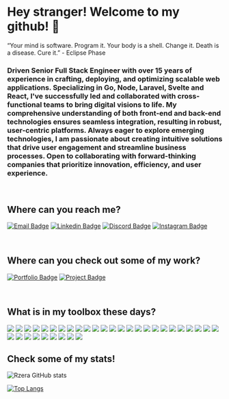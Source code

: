 # Hey stranger! Welcome to my github! 👋

“Your mind is software. Program it. Your body is a shell. Change it. Death is a disease. Cure it.” - Eclipse Phase

### Driven Senior Full Stack Engineer with over 15 years of experience in crafting, deploying, and optimizing scalable web applications. Specializing in Go, Node, Laravel, Svelte and React, I've successfully led and collaborated with cross-functional teams to bring digital visions to life. My comprehensive understanding of both front-end and back-end technologies ensures seamless integration, resulting in robust, user-centric platforms. Always eager to explore emerging technologies, I am passionate about creating intuitive solutions that drive user engagement and streamline business processes. Open to collaborating with forward-thinking companies that prioritize innovation, efficiency, and user experience.

<br />

## Where can you reach me?
[![Email Badge](https://img.shields.io/badge/Gmail-D14836?style=for-the-badge&logo=gmail&logoColor=white)](mailto:suporte@beeblock.com.br)
[![Linkedin Badge](https://img.shields.io/badge/LinkedIn-0077B5?style=for-the-badge&logo=linkedin&logoColor=white)](https://www.linkedin.com/in/rzeradev/)
[![Discord Badge](https://img.shields.io/badge/Discord-7289DA?style=for-the-badge&logo=discord&logoColor=white)](https://discordapp.com/users/218132272593764352/)
[![Instagram Badge](https://img.shields.io/badge/Instagram-E4405F?style=for-the-badge&logo=instagram&logoColor=white)](https://www.instagram.com/ronikovich/)

<br />

## Where can you check out some of my work?
[![Portfolio Badge](https://img.shields.io/website?label=rzera.dev&style=for-the-badge&url=https://rzera.dev/)](https://rzera.dev)
[![Project Badge](https://img.shields.io/website?label=beeblock.com.br&style=for-the-badge&url=https://beeblock.com.br/)](https://beeblock.com.br)

<br />

## What is in my toolbox these days?
<div style="display: inline-block;">
<img src="https://img.shields.io/badge/JavaScript-F7DF1E?style=for-the-badge&logo=javascript&logoColor=black"/>
<img src="https://img.shields.io/badge/React-20232A?style=for-the-badge&logo=react&logoColor=61DAFB"/>
<img src="https://img.shields.io/badge/React_Native-20232A?style=for-the-badge&logo=react&logoColor=61DAFB"/>
<img src="https://img.shields.io/badge/Redux-593D88?style=for-the-badge&logo=redux&logoColor=white"/>
<img src="https://img.shields.io/badge/Svelte-4A4A55?style=for-the-badge&logo=svelte&logoColor=FF3E00"/>
<img src="https://img.shields.io/badge/jQuery-0769AD?style=for-the-badge&logo=jquery&logoColor=white">
<img src="https://img.shields.io/badge/Node.js-43853D?style=for-the-badge&logo=node.js&logoColor=white"/>
<img src="https://img.shields.io/badge/Express.js-404D59?style=for-the-badge"/>
<img src="https://img.shields.io/badge/Python-3776AB?style=for-the-badge&logo=python&logoColor=white"/>
<img src="https://img.shields.io/badge/Flask-000000?style=for-the-badge&logo=flask&logoColor=white"/>
<img src="https://img.shields.io/badge/PHP-777BB4?style=for-the-badge&logo=php&logoColor=white"/>
<img src="https://img.shields.io/badge/Laravel-FF2D20?style=for-the-badge&logo=laravel&logoColor=white"/>
<img src="https://img.shields.io/badge/HTML5-E34F26?style=for-the-badge&logo=html5&logoColor=white"/>
<img src="https://img.shields.io/badge/CSS3-1572B6?style=for-the-badge&logo=css3&logoColor=white"/>
<img src="https://img.shields.io/badge/Sass-CC6699?style=for-the-badge&logo=sass&logoColor=white"/>
<img src="https://img.shields.io/badge/Tailwind_CSS-38B2AC?style=for-the-badge&logo=tailwind-css&logoColor=white"/>
<img src="https://img.shields.io/badge/Material--UI-0081CB?style=for-the-badge&logo=material-ui&logoColor=white"/>
<img src="https://img.shields.io/badge/Bootstrap-563D7C?style=for-the-badge&logo=bootstrap&logoColor=white"/>
<img src="https://img.shields.io/badge/styled--components-DB7093?style=for-the-badge&logo=styled-components&logoColor=white"/>
<img src="https://img.shields.io/badge/MySQL-00000F?style=for-the-badge&logo=mysql&logoColor=white"/>
<img src="https://img.shields.io/badge/MariaDB-003545?style=for-the-badge&logo=mariadb&logoColor=white"/>
<img src="https://img.shields.io/badge/PostgreSQL-316192?style=for-the-badge&logo=postgresql&logoColor=white"/>
<img src="https://img.shields.io/badge/SQLite-07405E?style=for-the-badge&logo=sqlite&logoColor=white"/>
<img src="https://img.shields.io/badge/MongoDB-4EA94B?style=for-the-badge&logo=mongodb&logoColor=white"/>
<img src="https://img.shields.io/badge/Microsoft_SQL_Server-CC2927?style=for-the-badge&logo=microsoft-sql-server&logoColor=white"/>
<img src="https://img.shields.io/badge/sequelize-323330?style=for-the-badge&logo=sequelize&logoColor=blue"/>
<img src="https://img.shields.io/badge/redis-%23DD0031.svg?&style=for-the-badge&logo=redis&logoColor=white"/>
<img src="https://img.shields.io/badge/rabbitmq-%23FF6600.svg?&style=for-the-badge&logo=rabbitmq&logoColor=white"/>
<img src="https://img.shields.io/badge/Elastic_Search-005571?style=for-the-badge&logo=elasticsearch&logoColor=white"/>
<img src="https://img.shields.io/badge/json%20web%20tokens-323330?style=for-the-badge&logo=json-web-tokens&logoColor=pink"/>
<img src="https://img.shields.io/badge/GIT-E44C30?style=for-the-badge&logo=git&logoColor=white"/>
<img src="https://img.shields.io/badge/Adobe%20Creative%20Cloud-DA1F26?style=for-the-badge&logo=Adobe%20Creative%20Cloud&logoColor=white"/>
<img src="https://img.shields.io/badge/Figma-F24E1E?style=for-the-badge&logo=figma&logoColor=white"/>
<img src="https://img.shields.io/badge/Trello-0052CC?style=for-the-badge&logo=trello&logoColor=white"/>
</div>

<br />

## Check some of my stats!
![Rzera GitHub stats](https://github-readme-stats.vercel.app/api?username=rzeradev&show_icons=true&theme=dracula)

[![Top Langs](https://github-readme-stats.vercel.app/api/top-langs/?username=rzeradev&layout=compact)](https://github.com/rzeradev/)
